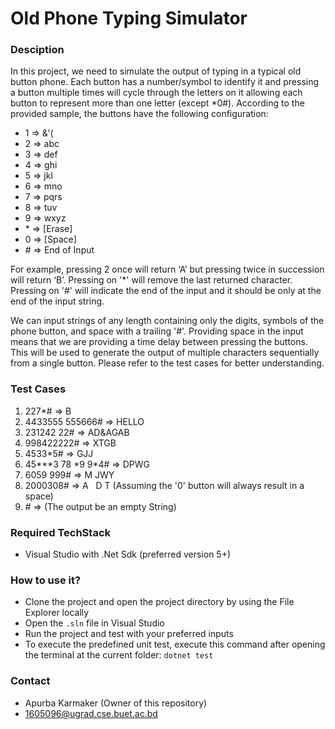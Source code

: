 # Old Phone Typing Simulator #


### Desciption ###
In this project, we need to simulate the output of typing in a typical old button phone. Each button has a number/symbol to identify it and pressing a button
multiple times will cycle through the letters on it allowing each button to represent more than one letter (except *0#). According to the provided sample, the buttons have the following configuration:
* 1 => &'(
* 2 => abc
* 3 => def
* 4 => ghi
* 5 => jkl
* 6 => mno
* 7 => pqrs
* 8 => tuv
* 9 => wxyz
* \* => [Erase]
* 0 => [Space]
* \# => End of Input

For example, pressing 2 once will return ‘A’ but pressing twice in succession will return ‘B’. Pressing on '*' will remove the last returned character. Pressing on '#' will indicate the end of the input and it should be only at the end of the input string.

We can input strings of any length containing only the digits, symbols of the phone button, and space with a trailing '#'. Providing space in the input means that we are providing a time delay between pressing the buttons. This will be used to generate the output of multiple characters sequentially from a single button. Please refer to the test cases for better understanding.


### Test Cases ###
1. 227*# => B
2. 4433555 555666# => HELLO
3. 231242 22# => AD&AGAB
4. 998422222# => XTGB
5. 4533*5# => GJJ
6. 45***3 78 \*9 9\*4# => DPWG
7. 6059 999# => M JWY
8. 2000308# => A&nbsp;&nbsp;&nbsp;D T (Assuming the '0' button will always result in a space)
9. \# => (The output be an empty String)


### Required TechStack ###
* Visual Studio with .Net Sdk (preferred version 5+)


### How to use it? ###
* Clone the project and open the project directory by using the File Explorer locally
* Open the `.sln` file in Visual Studio
* Run the project and test with your preferred inputs
* To execute the predefined unit test, execute this command after opening the terminal at the current folder: `dotnet test`


### Contact ###
* Apurba Karmaker (Owner of this repository)
* 1605096@ugrad.cse.buet.ac.bd
